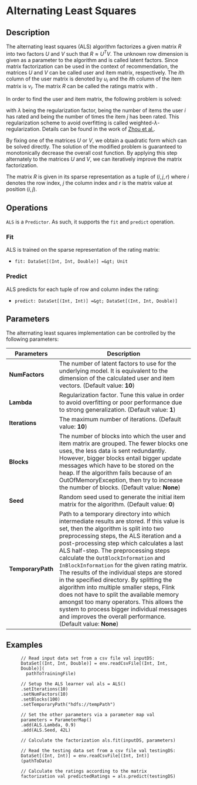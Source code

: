  $$ \newcommand{\R}{\mathbb{R}} \newcommand{\E}{\mathbb{E}} \newcommand{\x}{\mathbf{x}} \newcommand{\y}{\mathbf{y}} \newcommand{\wv}{\mathbf{w}} \newcommand{\av}{\mathbf{\alpha}} \newcommand{\bv}{\mathbf{b}} \newcommand{\N}{\mathbb{N}} \newcommand{\id}{\mathbf{I}} \newcommand{\ind}{\mathbf{1}} \newcommand{\0}{\mathbf{0}} \newcommand{\unit}{\mathbf{e}} \newcommand{\one}{\mathbf{1}} \newcommand{\zero}{\mathbf{0}} \newcommand\rfrac[2]{^{#1}\!/_{#2}} \newcommand{\norm}[1]{\left\lVert#1\right\rVert} $$

# Alternating Least Squares

## Description

The alternating least squares (ALS) algorithm factorizes a given matrix $R$ into two factors $U$ and $V$ such that $R \approx U^TV$. The unknown row dimension is given as a parameter to the algorithm and is called latent factors. Since matrix factorization can be used in the context of recommendation, the matrices $U$ and $V$ can be called user and item matrix, respectively. The $i$th column of the user matrix is denoted by $u_i$ and the $i$th column of the item matrix is $v_i$. The matrix $R$ can be called the ratings matrix with .

In order to find the user and item matrix, the following problem is solved:

with $\lambda$ being the regularization factor,  being the number of items the user $i$ has rated and  being the number of times the item $j$ has been rated. This regularization scheme to avoid overfitting is called weighted-$\lambda$-regularization. Details can be found in the work of [Zhou et al.](http://dx.doi.org/10.1007/978-3-540-68880-8_32).

By fixing one of the matrices $U$ or $V$, we obtain a quadratic form which can be solved directly. The solution of the modified problem is guaranteed to monotonically decrease the overall cost function. By applying this step alternately to the matrices $U$ and $V$, we can iteratively improve the matrix factorization.

The matrix $R$ is given in its sparse representation as a tuple of $(i, j, r)$ where $i$ denotes the row index, $j$ the column index and $r$ is the matrix value at position $(i,j)$.

## Operations

`ALS` is a `Predictor`. As such, it supports the `fit` and `predict` operation.

### Fit

ALS is trained on the sparse representation of the rating matrix:

*   `fit: DataSet[(Int, Int, Double)] =&gt; Unit`

### Predict

ALS predicts for each tuple of row and column index the rating:

*   `predict: DataSet[(Int, Int)] =&gt; DataSet[(Int, Int, Double)]`

## Parameters

The alternating least squares implementation can be controlled by the following parameters:

| Parameters | Description |
| --- | --- |
| **NumFactors** | The number of latent factors to use for the underlying model. It is equivalent to the dimension of the calculated user and item vectors. (Default value: **10**) |
| **Lambda** | Regularization factor. Tune this value in order to avoid overfitting or poor performance due to strong generalization. (Default value: **1**) |
| **Iterations** | The maximum number of iterations. (Default value: **10**) |
| **Blocks** | The number of blocks into which the user and item matrix are grouped. The fewer blocks one uses, the less data is sent redundantly. However, bigger blocks entail bigger update messages which have to be stored on the heap. If the algorithm fails because of an OutOfMemoryException, then try to increase the number of blocks. (Default value: **None**) |
| **Seed** | Random seed used to generate the initial item matrix for the algorithm. (Default value: **0**) |
| **TemporaryPath** | Path to a temporary directory into which intermediate results are stored. If this value is set, then the algorithm is split into two preprocessing steps, the ALS iteration and a post-processing step which calculates a last ALS half-step. The preprocessing steps calculate the `OutBlockInformation` and `InBlockInformation` for the given rating matrix. The results of the individual steps are stored in the specified directory. By splitting the algorithm into multiple smaller steps, Flink does not have to split the available memory amongst too many operators. This allows the system to process bigger individual messages and improves the overall performance. (Default value: **None**) |

## Examples

<figure class="highlight">

```
// Read input data set from a csv file val inputDS: DataSet[(Int, Int, Double)] = env.readCsvFile[(Int, Int, Double)](
  pathToTrainingFile)

// Setup the ALS learner val als = ALS()
.setIterations(10)
.setNumFactors(10)
.setBlocks(100)
.setTemporaryPath("hdfs://tempPath")

// Set the other parameters via a parameter map val parameters = ParameterMap()
.add(ALS.Lambda, 0.9)
.add(ALS.Seed, 42L)

// Calculate the factorization als.fit(inputDS, parameters)

// Read the testing data set from a csv file val testingDS: DataSet[(Int, Int)] = env.readCsvFile[(Int, Int)](pathToData)

// Calculate the ratings according to the matrix factorization val predictedRatings = als.predict(testingDS)
```

</figure>

